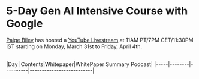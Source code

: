 # 5-Day Gen AI Intensive Course with Google <br>
[Paige Biley](https://x.com/DynamicWebPaige?ref_src=twsrc%5Egoogle%7Ctwcamp%5Eserp%7Ctwgr%5Eauthor) has hosted a [YouTube Livestream](https://www.youtube.com/playlist?list=PLqFaTIg4myu-lbBTrUpoQQIzZZxvrOaP5) at 11AM PT/7PM CET/11:30PM IST starting on Monday, March 31st to Friday, April 4th.

<br>
|Day  |Contents|Whitepaper|WhitePaper Summary Podcast|
|-----|--------|----------|--------------------------|
